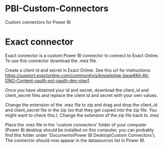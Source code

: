 # PBI-Custom-Connectors
Custom connectors for Power BI

# Exact connector 

Exact connector is a custom Power BI connector to connect to Exact Online. To use this connector download the .mez file. 

Create a client id and secret in Exact Online. See this url for instructions: https://support.exactonline.com/community/s/knowledge-base#All-All-DNO-Content-oauth-eol-oauth-dev-step1

Once you have obtained your id and secret, download the client_id and client_secret files and replace the client id and secret with your own values.

Change the extension of the .mez file to zip and drag and drop the client_id and client_secret file in the zip (so that they get copied into the zip file. You might want to check this.). Change the extension of the zip file back to .mez

Place the .mez file in the 'custom connectors' folder of your computer (Power BI desktop should be installed on this computer, you can probably find this folder under 'Documents\Power BI Desktop\Custom Connectors'). The connector should now appear in the datasources list in Power BI.
